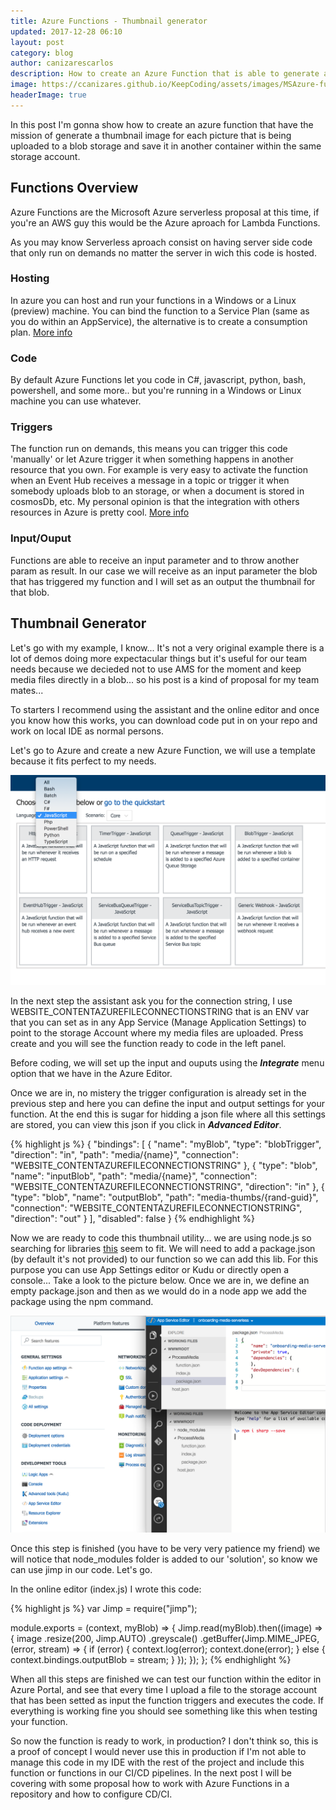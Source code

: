 ```yaml
---
title: Azure Functions - Thumbnail generator 
updated: 2017-12-28 06:10
layout: post
category: blog
author: canizarescarlos
description: How to create an Azure Function that is able to generate a thumbnail when a image is uploaded into a storage account.
image: https://ccanizares.github.io/KeepCoding/assets/images/MSAzure-functions.png
headerImage: true
---
```


In this post I'm gonna show how to create an azure function that have the mission of generate a thumbnail image for each picture that is being uploaded to a blob storage and save it in another container within the same storage account.

## Functions Overview

Azure Functions are the Microsoft Azure serverless proposal at this time, if you're an AWS guy this would be the Azure aproach for Lambda Functions.

As you may know Serverless aproach consist on having server side code that only run on demands no matter the server in wich this code is hosted.

### Hosting

In azure you can host and run your functions in a Windows or a Linux (preview) machine. You can bind the function to a Service Plan (same as you do within an AppService), the alternative is to create a consumption plan. [More info](https://docs.microsoft.com/en-us/azure/azure-functions/functions-scale)

### Code

By default Azure Functions let you code in C#, javascript, python, bash, powershell, and some more.. but you're running in a Windows or Linux machine you can use whatever.

### Triggers

The function run on demands, this means you can trigger this code 'manually' or let Azure trigger it when something happens in another resource that you own. For example is very easy to activate the function when an Event Hub receives a message in a topic or trigger it when somebody uploads blob to an storage, or when a document is stored in cosmosDb, etc. My personal opinion is that the integration with others resources in Azure is pretty cool. [More info](https://docs.microsoft.com/en-us/azure/azure-functions/functions-triggers-bindings)

### Input/Ouput

Functions are able to receive an input parameter and to throw another param as result. In our case we will receive as an input parameter the blob that has triggered my function and I will set as an output the thumbnail for that blob. 

## Thumbnail Generator

Let's go with my example, I know... It's not a very original example there is a lot of demos doing more expectacular things but it's useful for our team needs because we decieded not to use AMS for the moment and keep media files directly in a blob... so his post is a kind of proposal for my team mates...

To starters I recommend using the assistant and the online editor and once you know how this works, you can download code put in on your repo and work on local IDE as normal persons. 

Let's go to Azure and create a new Azure Function, we will use a template because it fits perfect to my needs.

<img src='../assets/images/azure-function-thumbnail-media-trigger.png' />

In the next step the assistant ask you for the connection string, I use WEBSITE_CONTENTAZUREFILECONNECTIONSTRING that is an ENV var that you can set as in any App Service (Manage Application Settings) to point to the storage Account where my media files are uploaded. Press create and you will see the function ready to code in the left panel. 

Before coding, we will set up the input and ouputs using the <b><i>Integrate</i></b> menu option that we have in the Azure Editor.

Once we are in, no mistery the trigger configuration is already set in the previous step and here you can define the input and output settings for your function. At the end this is sugar for hidding a json file where all this settings are stored, you can view this json if you click in <b><i>Advanced Editor</i></b>.

{% highlight js %}
{
  "bindings": [
    {
      "name": "myBlob",
      "type": "blobTrigger",
      "direction": "in",
      "path": "media/{name}",
      "connection": "WEBSITE_CONTENTAZUREFILECONNECTIONSTRING"
    },
    {
      "type": "blob",
      "name": "inputBlob",
      "path": "media/{name}",
      "connection": "WEBSITE_CONTENTAZUREFILECONNECTIONSTRING",
      "direction": "in"
    },
    {
      "type": "blob",
      "name": "outputBlob",
      "path": "media-thumbs/{rand-guid}",
      "connection": "WEBSITE_CONTENTAZUREFILECONNECTIONSTRING",
      "direction": "out"
    }
  ],
  "disabled": false
}
{% endhighlight %}

Now we are ready to code this thumbnail utility... we are using node.js so searching for libraries [this](https://www.npmjs.com/package/jimp) seem to fit. We will need to add a package.json (by default it's not provided) to our function so we can add this lib. For this purpose you can use App Settings editor or Kudu or directly open a console... Take a look to the picture below. Once we are in, we define an empty package.json and then as we would do in a node app we add the package using the npm command. 

<img src='../assets/images/azure-function-thumbnail-media-app-service-editor.png' />

Once this step is finished (you have to be very very patience my friend) we will notice that node_modules folder is added to our 'solution', so know we can use jimp in our code. Let's go.

In the online editor (index.js) I wrote this code:

{% highlight js %}
var Jimp = require("jimp");

module.exports = (context, myBlob) => {
    Jimp.read(myBlob).then((image) => {
        image
            .resize(200, Jimp.AUTO) 
            .greyscale()
            .getBuffer(Jimp.MIME_JPEG, (error, stream) => {
                if (error) {
                    context.log(error);
                    context.done(error);
                }
                else {
                    context.bindings.outputBlob = stream;
                }
            });
    });
};
{% endhighlight %}

When all this steps are finished we can test our function within the editor in Azure Portal, and see that every time I upload a file to the storage account that has been setted as input the function triggers and executes the code. If everything is working fine you should see something like this when testing your function. 

So now the function is ready to work, in production? I don't think so, this is a proof of concept I would never use this in production if I'm not able to manage this code in my IDE with the rest of the project and include this function or functions in our CI/CD pipelines. In the next post I will be covering with some proposal how to work with Azure Functions in a repository and how to configure CD/CI. 

